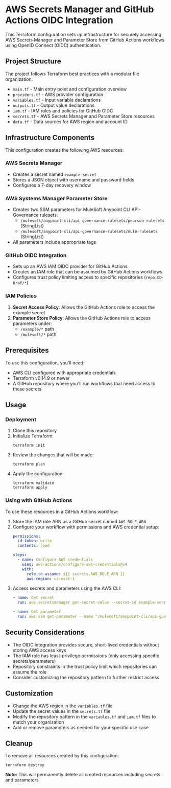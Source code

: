 # AWS Secrets Manager and GitHub Actions OIDC Integration

This Terraform configuration sets up infrastructure for securely accessing AWS Secrets Manager and Parameter Store from GitHub Actions workflows using OpenID Connect (OIDC) authentication.

## Project Structure

The project follows Terraform best practices with a modular file organization:

- `main.tf` - Main entry point and configuration overview
- `providers.tf` - AWS provider configuration
- `variables.tf` - Input variable declarations
- `outputs.tf` - Output value declarations
- `iam.tf` - IAM roles and policies for GitHub OIDC
- `secrets.tf` - AWS Secrets Manager and Parameter Store resources
- `data.tf` - Data sources for AWS region and account ID

## Infrastructure Components

This configuration creates the following AWS resources:

### AWS Secrets Manager
- Creates a secret named `example-secret`
- Stores a JSON object with username and password fields
- Configures a 7-day recovery window

### AWS Systems Manager Parameter Store
- Creates two SSM parameters for MuleSoft Anypoint CLI API-Governance rulesets:
  - `/mulesoft/anypoint-cli/api-governance-rulesets/pearson-rulesets` (StringList)
  - `/mulesoft/anypoint-cli/api-governance-rulesets/mule-rulesets` (StringList)
- All parameters include appropriate tags

### GitHub OIDC Integration
- Sets up an AWS IAM OIDC provider for GitHub Actions
- Creates an IAM role that can be assumed by GitHub Actions workflows
- Configures trust policy limiting access to specific repositories (`repo:OD-Oraf/*`)

### IAM Policies
1. **Secret Access Policy**: Allows the GitHub Actions role to access the example secret
2. **Parameter Store Policy**: Allows the GitHub Actions role to access parameters under:
   - `/example/*` path
   - `/mulesoft/*` path

## Prerequisites

To use this configuration, you'll need:

- AWS CLI configured with appropriate credentials
- Terraform v0.14.9 or newer
- A GitHub repository where you'll run workflows that need access to these secrets

## Usage

### Deployment

1. Clone this repository
2. Initialize Terraform:
   ```
   terraform init
   ```
3. Review the changes that will be made:
   ```
   terraform plan
   ```
4. Apply the configuration:
   ```
   terraform validate
   terraform apply
   ```

### Using with GitHub Actions

To use these resources in a GitHub Actions workflow:

1. Store the IAM role ARN as a GitHub secret named `AWS_ROLE_ARN`
2. Configure your workflow with permissions and AWS credential setup:
   ```yaml
   permissions:
     id-token: write
     contents: read
   
   steps:
     - name: Configure AWS credentials
       uses: aws-actions/configure-aws-credentials@v4
       with:
         role-to-assume: ${{ secrets.AWS_ROLE_ARN }}
         aws-region: us-east-1
   ```
3. Access secrets and parameters using the AWS CLI:
   ```yaml
   - name: Get secret
     run: aws secretsmanager get-secret-value --secret-id example-secret
   
   - name: Get parameter
     run: aws ssm get-parameter --name "/mulesoft/anypoint-cli/api-governance-rulesets/mule-rulesets"
   ```

## Security Considerations

- The OIDC integration provides secure, short-lived credentials without storing AWS access keys
- The IAM role has least-privilege permissions (only accessing specific secrets/parameters)
- Repository constraints in the trust policy limit which repositories can assume the role
- Consider customizing the repository pattern to further restrict access

## Customization

- Change the AWS region in the `variables.tf` file
- Update the secret values in the `secrets.tf` file
- Modify the repository pattern in the `variables.tf` and `iam.tf` files to match your organization
- Add or remove parameters as needed for your specific use case

## Cleanup

To remove all resources created by this configuration:

```
terraform destroy
```

**Note:** This will permanently delete all created resources including secrets and parameters.
